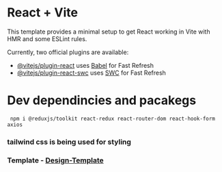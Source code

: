 # React + Vite

This template provides a minimal setup to get React working in Vite with HMR and some ESLint rules.

Currently, two official plugins are available:

- [@vitejs/plugin-react](https://github.com/vitejs/vite-plugin-react/blob/main/packages/plugin-react/README.md) uses [Babel](https://babeljs.io/) for Fast Refresh
- [@vitejs/plugin-react-swc](https://github.com/vitejs/vite-plugin-react-swc) uses [SWC](https://swc.rs/) for Fast Refresh



# Dev dependincies and pacakegs
``` npm i @reduxjs/toolkit react-redux react-router-dom react-hook-form axios```

### tailwind css is being used for styling

### Template - [Design-Template](https://websitedemos.net/t-shirts-store-04/?customize=template)